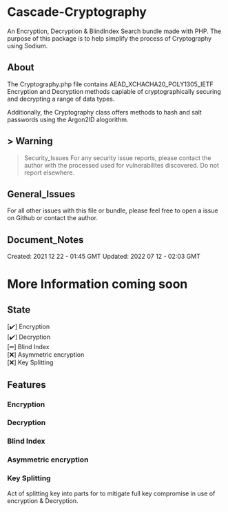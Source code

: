 # Cascade-Cryptography
An Encryption, Decryption & BlindIndex Search bundle made with PHP.
The purpose of this package is to help simplify the process of Cryptography using Sodium.

## About
The Cryptography.php file contains AEAD_XCHACHA20_POLY1305_IETF Encryption and Decryption methods capiable of cryptographically securing and decrypting a range of data types.  

Additionally, the Cryptography class offers methods to hash and salt passwords using the Argon2ID alogorithm.  

## > **Warning** 
> Security_Issues
For any security issue reports, please contact the author with the processed used for vulnerabilites discovered.
Do not report elsewhere. 

## General_Issues
For all other issues with this file or bundle, please feel free to open a issue on Github or contact the author.

## Document_Notes
Created: 2021 12 22 - 01:45 GMT
Updated: 2022 07 12 - 02:03 GMT


# More Information coming soon

## State 
[✔️] Encryption  
[✔️] Decryption  
[➖] Blind Index  
[❌] Asymmetric encryption  
[❌] Key Splitting  


## Features
### Encryption

### Decryption

### Blind Index

### Asymmetric encryption

### Key Splitting
Act of splitting key into parts for to mitigate full key compromise in use of encryption & Decryption.
